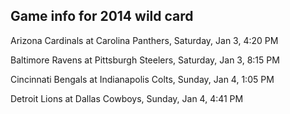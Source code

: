 ## Game info for 2014 wild card
Arizona Cardinals at Carolina Panthers, Saturday, Jan 3, 4:20 PM



Baltimore Ravens at Pittsburgh Steelers, Saturday, Jan 3, 8:15 PM



Cincinnati Bengals at Indianapolis Colts, Sunday, Jan 4, 1:05 PM



Detroit Lions at Dallas Cowboys, Sunday, Jan 4, 4:41 PM

